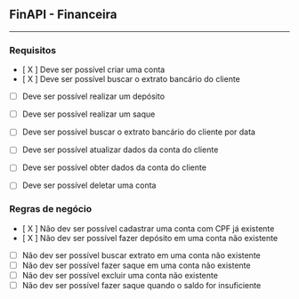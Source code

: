 ## FinAPI - Financeira

---

### Requisitos

- [ X ] Deve ser possível criar uma conta
- [ X ] Deve ser possível buscar o extrato bancário do cliente
- [  ] Deve ser possível realizar um depósito
- [  ] Deve ser possível realizar um saque
- [  ] Deve ser possível buscar o extrato bancário do cliente por data
- [  ] Deve ser possível atualizar dados da conta do cliente
- [  ] Deve ser possível obter dados da conta do cliente
- [  ] Deve ser possível deletar uma conta


### Regras de negócio
- [ X ] Não dev ser possível cadastrar uma conta com CPF já existente
- [ X ] Não dev ser possível fazer depósito em uma conta não existente
- [  ] Não dev ser possível buscar extrato em uma conta não existente
- [  ] Não dev ser possível fazer saque em uma conta não existente
- [  ] Não dev ser possível excluir uma conta não existente
- [  ] Não dev ser possível fazer saque quando o saldo for insuficiente
